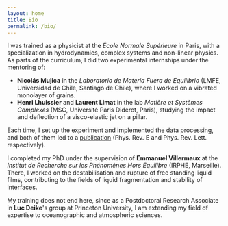 ```yaml
---
layout: home
title: Bio
permalink: /bio/
---
```



I was trained as a physicist at the *École Normale Supérieure* in Paris, with a specialization in hydrodynamics, complex systems and non-linear physics.
As parts of the curriculum, I did two experimental internships under the mentoring of:

* **Nicolás Mujica** in the *Laboratorio de Materia Fuera de Equilibrio* (LMFE, Universidad de Chile, Santiago de Chile), where I worked on a vibrated monolayer of grains.
* **Henri Lhuissier** and **Laurent Limat** in the lab *Matière et Systèmes Complexes* (MSC, Université Paris Diderot, Paris), studying the impact and deflection of a visco-elastic jet on a pillar. 

Each time, I set up the experiment and implemented the data processing, and both of them led to a [publication](../publications) (Phys. Rev. E and Phys. Rev. Lett. respectively).

I completed my PhD under the supervision of **Emmanuel Villermaux** at the *Institut de Recherche sur les Phénomènes Hors Équilibre* (IRPHE, Marseille).
There, I worked on the destabilisation and rupture of free standing liquid films, contributing to the fields of liquid fragmentation and stability of interfaces.

My training does not end here, since as a Postdoctoral Research Associate in **Luc Deike**'s group at Princeton University, I am extending my field of expertise to oceanographic and atmospheric sciences.
